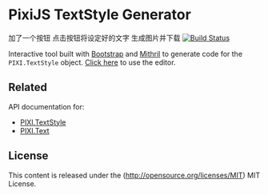# PixiJS TextStyle Generator
加了一个按钮 点击按钮将设定好的文字 生成图片并下载
[![Build Status](https://travis-ci.org/pixijs/pixi-text-style.svg?branch=master)](https://travis-ci.org/pixijs/pixi-text-style)

Interactive tool built with [Bootstrap](https://getbootstrap.com/) and [Mithril](https://mithril.js.org/) to generate code for the `PIXI.TextStyle` object. [Click here](https://pixijs.github.io/pixi-text-style/) to use the editor.

## Related

API documentation for:

* [PIXI.TextStyle](http://pixijs.download/release/docs/PIXI.TextStyle.html)
* [PIXI.Text](http://pixijs.download/release/docs/PIXI.Text.html)

## License

This content is released under the (http://opensource.org/licenses/MIT) MIT License.
